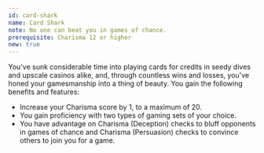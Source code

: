 ```yaml
---
id: card-shark
name: Card Shark
note: No one can beat you in games of chance.
prerequisite: Charisma 12 or higher
new: true
---
```


You've sunk considerable time into playing cards for credits in seedy dives and upscale casinos alike, and, through 
countless wins and losses, you've honed your gamesmanship into a thing of beauty. You gain the following benefits and features:

- Increase your Charisma score by 1, to a maximum of 20.
- You gain proficiency with two types of gaming sets of your choice.
- You have advantage on Charisma (Deception) checks to bluff opponents in games of chance and Charisma (Persuasion) checks to convince others to join you for a game.
